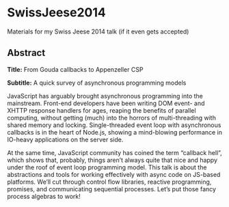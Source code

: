 # SwissJeese2014

Materials for my Swiss Jeese 2014 talk (if it even gets accepted)

## Abstract

__Title:__ From Gouda callbacks to Appenzeller CSP

__Subtitle:__ A quick survey of asynchronous programming models

JavaScript has arguably brought asynchronous programming into the mainstream. Front-end developers have been writing DOM event- and XHTTP response handlers for ages, reaping the benefits of parallel computing, without getting (much) into the horrors of multi-threading with shared memory and locking. Single-threaded event loop with asynchronous callbacks is in the heart of Node.js, showing a mind-blowing performance in IO-heavy applications on the server side.

At the same time, JavaScript community has coined the term “callback hell”, which shows that, probably, things aren’t always quite that nice and happy under the roof of event loop programming model. This talk is about the abstractions and tools for working effectively with async code on JS-based platforms. We’ll cut through control flow libraries, reactive programming, promises, and communicating sequential processes. Let’s put those fancy process algebras to work!
